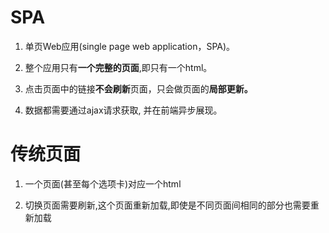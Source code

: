 # SPA      

1. 单⻚Web应用(single page web application，SPA)。

2. 整个应用只有**一个完整的⻚面**,即只有一个html。

3. 点击⻚面中的链接**不会刷新**⻚面，只会做⻚面的**局部更新。**

4. 数据都需要通过ajax请求获取, 并在前端异步展现。



# 传统页面

1. 一个页面(甚至每个选项卡)对应一个html

2. 切换页面需要刷新,这个页面重新加载,即使是不同页面间相同的部分也需要重新加载